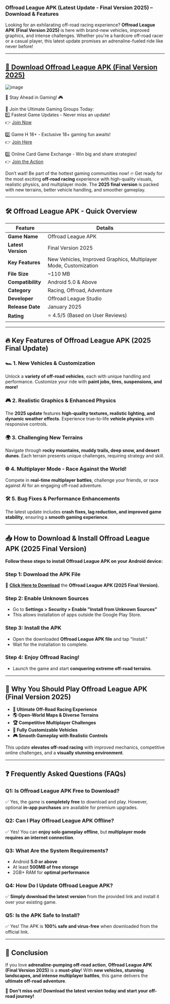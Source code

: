 ### **Offroad League APK (Latest Update - Final Version 2025) – Download & Features**

Looking for an exhilarating off-road racing experience? **Offroad League APK (Final Version 2025)** is here with brand-new vehicles, improved graphics, and intense challenges. Whether you're a hardcore off-road racer or a casual player, this latest update promises an adrenaline-fueled ride like never before!

---

## [🚗 Download Offroad League APK (Final Version 2025)](https://apkfyp.com/offroad-league.html)

![image](https://github.com/user-attachments/assets/0e90b852-8e28-41a9-a1c9-103af2b388a8)

🚀 Stay Ahead in Gaming! 🎮  

📢 Join the Ultimate Gaming Groups Today:  
1️⃣ Fastest Game Updates - Never miss an update!  
👉 [Join Now](https://t.me/apk_fyp)  

2️⃣ Game H 18+ - Exclusive 18+ gaming fun awaits!  
👉 [Join Here](https://t.me/apkfypgame18)  

3️⃣ Online Card Game Exchange - Win big and share strategies!  
👉 [Join the Action](https://t.me/apkfypslotgamea)  

Don’t wait! Be part of the hottest gaming communities now! 🔥
Get ready for the most exciting **off-road racing** experience with high-quality visuals, realistic physics, and multiplayer mode. The **2025 final version** is packed with new terrains, better vehicle handling, and smoother gameplay.

---

## **🛠️ Offroad League APK - Quick Overview**
| Feature        | Details |
|---------------|---------|
| **Game Name**  | Offroad League APK |
| **Latest Version** | Final Version 2025 |
| **Key Features** | New Vehicles, Improved Graphics, Multiplayer Mode, Customization |
| **File Size** | ~110 MB |
| **Compatibility** | Android 5.0 & Above |
| **Category** | Racing, Offroad, Adventure |
| **Developer** | Offroad League Studio |
| **Release Date** | January 2025 |
| **Rating** | ⭐ 4.5/5 (Based on User Reviews) |

---

## **🔥 Key Features of Offroad League APK (2025 Final Update)**
### 🏎 **1. New Vehicles & Customization**
Unlock a **variety of off-road vehicles**, each with unique handling and performance. Customize your ride with **paint jobs, tires, suspensions, and more!**

### 🎮 **2. Realistic Graphics & Enhanced Physics**
The **2025 update** features **high-quality textures, realistic lighting, and dynamic weather effects**. Experience true-to-life **vehicle physics** with responsive controls.

### 🌍 **3. Challenging New Terrains**
Navigate through **rocky mountains, muddy trails, deep snow, and desert dunes**. Each terrain presents unique challenges, requiring strategy and skill.

### 🌐 **4. Multiplayer Mode - Race Against the World!**
Compete in **real-time multiplayer battles**, challenge your friends, or race against AI for an engaging off-road adventure.

### 🛠 **5. Bug Fixes & Performance Enhancements**
The latest update includes **crash fixes, lag reduction, and improved game stability**, ensuring a **smooth gaming experience**.

---

## **📥 How to Download & Install Offroad League APK (2025 Final Version)**
**Follow these steps to install Offroad League APK on your Android device:**

### **Step 1: Download the APK File**
🔗 **[Click Here to Download](#)** the **Offroad League APK (2025 Final Version).**

### **Step 2: Enable Unknown Sources**
- Go to **Settings > Security > Enable "Install from Unknown Sources"**  
- This allows installation of apps outside the Google Play Store.

### **Step 3: Install the APK**
- Open the downloaded **Offroad League APK file** and tap "Install."
- Wait for the installation to complete.

### **Step 4: Enjoy Offroad Racing!**
- Launch the game and start **conquering extreme off-road terrains**.

---

## **📢 Why You Should Play Offroad League APK (Final Version 2025)**
- **🚙 Ultimate Off-Road Racing Experience**
- **🌎 Open-World Maps & Diverse Terrains**
- **🏆 Competitive Multiplayer Challenges**
- **🔧 Fully Customizable Vehicles**
- **🎮 Smooth Gameplay with Realistic Controls**

This update **elevates off-road racing** with improved mechanics, competitive online challenges, and a **visually stunning environment**.

---

## **❓ Frequently Asked Questions (FAQs)**
### **Q1: Is Offroad League APK Free to Download?**
✅ Yes, the game is **completely free** to download and play. However, optional **in-app purchases** are available for premium upgrades.

### **Q2: Can I Play Offroad League APK Offline?**
✅ Yes! You can **enjoy solo gameplay offline**, but **multiplayer mode requires an internet connection**.

### **Q3: What Are the System Requirements?**
- Android **5.0 or above**
- At least **500MB of free storage**
- 2GB+ RAM for **optimal performance**

### **Q4: How Do I Update Offroad League APK?**
✅ **Simply download the latest version** from the provided link and install it over your existing game.

### **Q5: Is the APK Safe to Install?**
✅ Yes! The APK is **100% safe and virus-free** when downloaded from the official link.

---

## **🏁 Conclusion**
If you love **adrenaline-pumping off-road action**, **Offroad League APK (Final Version 2025)** is a **must-play**! With **new vehicles, stunning landscapes, and intense multiplayer battles**, this game delivers the **ultimate off-road adventure**.

🔻 **Don't miss out! Download the latest version today and start your off-road journey!**  

